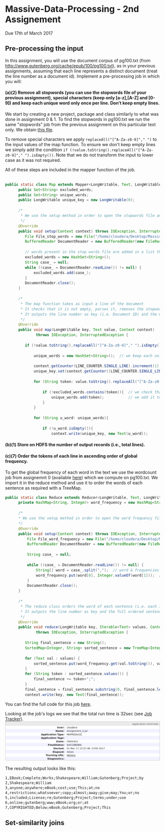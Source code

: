 # Massive-Data-Processing - 2nd Assignement
Due 17th of March 2017

## Pre-processing the input
In this assignment, you will use the document corpus of pg100.txt (from http://www.gutenberg.org/cache/epub/100/pg100.txt), as in your previous assignments, assuming that each line represents a distinct document (treat the line number as a document id). Implement a pre-processing job in which you will:

#### (a)(2) Remove all stopwords (you can use the stopwords file of your previous assignment), special characters (keep only [a-z],[A-Z] and [0-9]) and keep each unique word only once per line. Don’t keep empty lines.

We start by creating a new project, package and class similarly to what was done in assignment 0 & 1.
To find the stopwords in pg100.txt we run the same "stopwords" job from the previous assignment on this particular text only. We obtain [this file](https://github.com/paulvercoustre/Massive-Data-Processing/blob/master/Assignment_2/stopwords/part-r-00000).

To remove special characters we apply `replaceAll("[^A-Za-z0-9]"," ")` to the input values of the map function.
To ensure we don't keep empty lines we simply add the condition `if (!value.toString().replaceAll("[^A-Za-z0-9]"," ").isEmpty())`. Note that we do not transform the input to lower case as it was not required.

All of these steps are included in the mapper function of the job.

```java

public static class Map extends Mapper<LongWritable, Text, LongWritable, Text> {
      public Set<String> excluded_words;
      public Set<String> unique_words;
      public LongWritable unique_key = new LongWritable(0);
      
      /*
       * We use the setup method in order to open the stopwords file and spill its content only once.
       */
      @Override
      public void setup(Context context) throws IOException, InterruptedException {
     	 File File_stop_words = new File("/home/cloudera/Desktop/Massive-Data-Processing/Assignment_2/stop_words.txt");
     	 BufferedReader DocumentReader = new BufferedReader(new FileReader(File_stop_words)); // we use BuffferedReader to read our stop words file.  			 
     	 
     	 // words present in the stop words file are added in a list that cannot contain duplicates
     	 excluded_words = new HashSet<String>(); 
     	 String case_ = null;
     	 while ((case_ = DocumentReader.readLine()) != null) { 
     		 excluded_words.add(case_);     		     	 
     	 }
     	 DocumentReader.close();  
      }
      
      /*
       * The map function takes as input a line of the document
       * It checks that it is not empty, parses it, removes the stopwords and duplicates
       * It outputs the line number as key (i.e. Document ID) and the word as value  
       */
      @Override
      public void map(LongWritable key, Text value, Context context)
              throws IOException, InterruptedException {
    	 
    	 if (!value.toString().replaceAll("[^A-Za-z0-9]"," ").isEmpty()) {  // check it is not an empty line
    		     		 
    		 unique_words = new HashSet<String>();  // we keep each unique word by transforming the sentence in a list with no duplicates
    		 
    		 context.getCounter(LINE_COUNTER.SINGLE_LINE).increment(1);  // since line is not empty we increment our counter
        	 unique_key.set(context.getCounter((LINE_COUNTER.SINGLE_LINE)).getValue());  // we use the line number as the output key: one key = one documentID
    		 
    		 for (String token: value.toString().replaceAll("[^A-Za-z0-9]"," ").split("\\s+")) {
    			 
    			 if (!excluded_words.contains(token)){  // we check that the word is not a stop word
    				 unique_words.add(token);    	    // we add it to a list that cannot contain duplicates			 
    			 }
    		 }
    	 
    		 for (String u_word: unique_words){
    			 
    			 if (!u_word.isEmpty()){
    				 context.write(unique_key, new Text(u_word));
```

#### (b)(1) Store on HDFS the number of output records (i.e., total lines).


#### (c)(7) Order the tokens of each line in ascending order of global frequency.

To get the global frequency of each word in the text we use the wordcount job from assignemnt 0 (available [here](https://github.com/paulvercoustre/Massive-Data-Processing/blob/master/Assignment_2/src/pre_process/word_frequency.java)) which we compute on pg100.txt.
We import it in the reduce method and use it to order the words of each sentence as required with a TreeMap. 
```java
public static class Reduce extends Reducer<LongWritable, Text, LongWritable, Text> {
	  private HashMap<String, Integer> word_frequency = new HashMap<String,Integer>();  // the words and their frequency is spilled in a dictionary-like data structure
	  
	  /*
	  * We use the setup method in order to open the word frequency file only once and store it in a HashMap.
	  */
	  @Override
	  public void setup(Context context) throws IOException, InterruptedException {
		  File File_word_frequency = new File("/home/cloudera/Desktop/Massive-Data-Processing/Assignment_2/word_frequency.txt");
	      BufferedReader DocumentReader = new BufferedReader(new FileReader(File_word_frequency));	
	       
	      String case_ = null;
	       
	      while ((case_ = DocumentReader.readLine()) != null) {
	    	  String[] word = case_.split(",");  // word & frequencies are comma separated in file 
	    	  word_frequency.put(word[0], Integer.valueOf(word[1]));  // store the word as key and frequency as value
	      }
	   	  DocumentReader.close();	   	  
	  }
	   
	  /*
	   * The reduce class orders the word of each sentence (i.e. each input key) in increasing order of frequency with a TreeMap
	   * It outputs the line number as key and the full ordered sentence as output
	   */ 
      @Override
      public void reduce(LongWritable key, Iterable<Text> values, Context context)
              throws IOException, InterruptedException {
    	 
    	 String final_sentence = new String(); 
    	 SortedMap<Integer, String> sorted_sentence = new TreeMap<Integer, String>();
    	 
         for (Text val : values) {
        	 sorted_sentence.put(word_frequency.get(val.toString()), val.toString());  // (frequency, word) pairs are stored in a "sorted list"         	    
         }
         for (String token : sorted_sentence.values()) {
        	 final_sentence += token+";";        
         }
         final_sentence = final_sentence.substring(0, final_sentence.length()-1);  // get rid of the last semi-colon for next task...
         context.write(key, new Text(final_sentence));  
```

You can find the full code for this job [here](https://github.com/paulvercoustre/Massive-Data-Processing/blob/master/Assignment_2/src/pre_process/pre_processing.java).

Looking at the job's logs we see that the total run time is 32sec (see [Job Tracker](https://github.com/paulvercoustre/Massive-Data-Processing/blob/master/Assignment_2/img/Screen%20Shot%202017-03-18%20at%2006.09.35.png)).
![Job Tracker](https://github.com/paulvercoustre/Massive-Data-Processing/blob/master/Assignment_2/img/Screen%20Shot%202017-03-18%20at%2006.09.35.png)

The resulting output looks like this:
```
1,EBook;Complete;Works;Shakespeare;William;Gutenberg;Project;by
2,Shakespeare;William
3,anyone;anywhere;eBook;cost;use;This;at;no
4,restrictions;whatsoever;copy;almost;away;give;may;You;or;no
5,included;License;re;Gutenberg;Project;terms;under;use
6,online;gutenberg;www;eBook;org;or;at
7,COPYRIGHTED;Below;eBook;Gutenberg;Project;This
```

## Set-similarity joins

